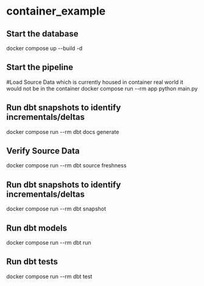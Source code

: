 # container_example



## Start the database


docker compose up --build -d 


## Start the pipeline

#Load Source Data which is currently housed in container real world it would not be in the container
docker compose run --rm app python main.py


## Run dbt snapshots to identify incrementals/deltas
docker compose run --rm dbt docs generate  
## Verify Source Data
docker compose run  --rm dbt source freshness
## Run dbt snapshots to identify incrementals/deltas
docker compose run --rm dbt snapshot  
## Run dbt models
docker compose run --rm dbt run  
## Run dbt tests
docker compose run --rm dbt test  
